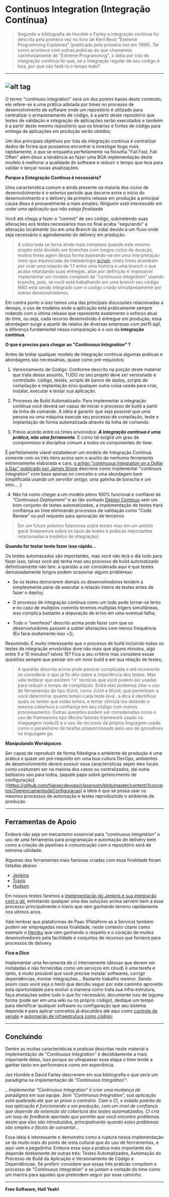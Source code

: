 # Continuos Integration (Integração Contínua)

> Segundo a bibliografia de Humble e Farley a integração contínua foi descrita pela primeira vez no livro de Kent Beck "Extreme Programming Explained" (publicado pela primeira vez em 1999). Tal como acontece com outras práticas do que chamamos carinhosamente de "Extreme Programming", a idéia por trás do integração contínua foi que, se a integração regular de seu código é boa, por que não fazê-la o tempo todo?

---
![alt tag](https://github.com/fiapsecdevops/classroom/raw/master/content/pexels/8taqze4.jpg)
---

O termo "continuos integration" será um dos pontos bases deste conteúdo, ele refere-se a uma prática adotada por times no processo de desenvolvimento de software onde um repositório é utilizado para centralizar o armazenamento de código, é a partir deste repositório que testes de validação e integração de aplicações serão executados e também é a partir deste mesmo repositório que os binários e fontes de código para entrega de aplicações em produção serão obtidos;

Um dos principais objetivos por trás da integração contínua é centralizar dados de forma que possamos encontrar e investigar bugs mais rapidamente, o que se enquadra perfeitamente na filosofia "Fail Fast, Fail Often" além disso a tendência ao fazer uma BOA implementação deste modelo é melhorar a qualidade do software e reduzir o tempo que leva para validar e lançar novas atualizações.

**Porque a Entegração Continua é necessária?**

Uma caracteristica comum e ainda presente na maioria dos ciclos de desenvolvimento é o extenso período que decorre entre o inicio do desenvolvimento e o delivery da primeira release em produção a principal causa disso é provavelmente a mais simples: _Ninguém está interessado em rodar uma aplicação que não esteja finalizada_

Você até chega a fazer o _"commit"_ de seu código, submetendo suas alterações aos testes necessários mas no final acaba "segurando" a alteração localmente (ou em uma Branch da vida) devido a um fluxo onde seja necessário o agendamento do delivery em produção.

> A coisa toda se torna ainda mais complexa quando este mesmo projeto está dividido em branches com longos ciclos de duração, muitos times agem dessa forma baseando-se em uma interpretação meio que equivocada da metodologia [scrum](https://pt.wikipedia.org/wiki/Scrum_(desenvolvimento_de_software)), estes times acambam por criar uma relação de 1:1 entre uma história e uma branch o que acaba retardando suas entregas, alias por definição é impossível implementar um modelo compleot de _"continuous integration"_ usando branchs, pois, se você está trabalhando em uma branch seu código NÃO está sendo integrado com o código criado simultaneamente por outros desenvolvedores.

Em contra ponto a isso temos uma das principais discussões relacionadas a devops, o uso de modelos onde a aplicação está praticamente sempre rodando com a última release que representa exatamente o esforço atual do time, ou seja, cada recurso desenvolvido é entregue em produção, essa abordagem surge a apartir de relatos de diversas empresas com perfil ágil, a diferença fundamental nessa comparação é o uso da **integração contínua**.

**O que é preciso para chegar ao _"Continuous Integration"_ ?**

Antes de testar qualquer modelo de integração contínua algumas práticas e abordagens são necessárias, quase como pré-requisitos:

1. Versionamento de Código: Conforme descrito na porção deste material que trata desse assunto, TUDO no seu projeto deve ser versionado e controlado: código, testes, scripts de banco de dados, scripts de compilação e implantação e/ou qualquer outra coisa usada para criar, instalar, executar e testar sua aplicação.

2. Processo de Build Automatizado: Para implementar a integração contínua você deverá ser capaz de iniciar o processo de build a partir da linha de comando. A idéia é garantir que seja possível que uma pessoa ou uma máquina execute seu processo de compilação, teste e implantação de forma automatizada através da linha de comando.

3. Prévio acordo entre os times envolvidos: ***A integração continua é uma prática, não uma ferramenta***. E como tal exigirá um grau de compromisso e disciplina comum a todos os componentes do time.

É perfeitamente viável estabelecer um modelo de Integração Continua somente com os três itens acima sem o auxilio de nenhuma ferramenta extremamente elaborada e cara, [o artigo "continuous Integration on a Dollar a Day" publicado por James Shore](http://www.jamesshore.com/Blog/Continuous-Integration-on-a-Dollar-a-Day.html) descreve como implementar "continuos integration" com base apenas no conceito e uma abordagem bem simplificada usando um servidor antigo, uma galinha de boracha e um sino... ;)

4. Não há como chegar a um modelo pleno 100% funcional e confiável de _"Continuous Deployment"_ e ao tão sonhado [Deploy Contínuo](https://github.com/fiapsecdevops/classroom/blob/master/content/1conceitos/1.4continuousDeployment.md) sem um bom conjunto de testes automatizados, a implementação de testes trará confiança ao time eliminando processos de validação como "Code Review" ou pull requests para aprovação de terceiros.

> Em um futuro próximo falaremos sobre testes mas em um ambito geral (trataremos sobre os tipos de testes e práticas importantes relacionadas a modelos de integração).

**Quando for testar tente fazer isso rápido...**

Os testes automazados são importantes, mas você não terá o dia todo para fazer isso, talvez você até tenha mas seu processo de build automatizado definitivamente não tem. a questão a ser considerada aqui é que testes demasiadamente longos podem ocasionar alguns problemas:

* Se os testes demorarem demais os desenvolvedores tendem a simplesmente parar de executar a relação inteira de testes antes de fazer o deploy;

* O processo de integração contínua como um todo pode tornar-se lento e no caso de multiplos commits teremos multiplas trigers simultâneas, isso complica bastante a depuração de erros em uma eventual falha;

* Todo o _"overhead"_ descrito acima pode fazer com que os desenvolvedores passem a subter alterações com menos frequência (Eu faria exatamente isso =]);

Resumindo: É muito interessante que o processo de build incluindo todos os testes de integração envolvidos dure não mais que alguns minutos, algo entre 5 e 10 minutos? talvez 15? Fica a seu critério mas considere essas questões sempre que pensar em um novo build e em sua relação de testes;

> A questão descrita acima pode parecer complicada e até incoerente se considerar o que já foi dito sobre a importência dos testes. Mas vale lembrar que existem "n" técnicas que você podem ser usadas para reduzir o tempo de compilação. Entre elas podemos citar o uso de ferramentas de tipo XUnit, como JUnit e NUnit, que permitiram a você determinar quanto tempo cada teste leva , a dica é identificar quais os testes que estão lentos, e tentar otimizá-los obtendo a mesma cobertura e confiança em seu código com menos processamento. Outras questões podem ser consideradas como o uso de frameworks tipo Mocha famoso framework usado na linaguagem nodeJS e o uso de recursos da própria linguagem usada como o paralelismo de tarefas proprorcionado pelo uso de goroutines na linguagem go.

**Manipulando Worskpaces**

Ser capaz de reproduzir de forma fidedigna o ambiente de produção é uma prática e quase um pré-requisito em uma boa cultura DevOps, ambientes de desenvolvimento devem possuir essa caracteristicas sejam eles locais como costumam ser na maioria dos casos ou centralizados, dai outra belíssimo uso para todos, [aquele papo sobre gerencimento de configuração]((https://github.com/fiapsecdevops/classroom/blob/master/content/1conceitos/2gerenciamentodeConfiguracao) a ideia é que se possa usar os mesmos processos de automação e testes reproduzindo o ambiente de produção.

---

## Ferramentas de Apoio

Embora não seja um mecanismo essencial para _"contínuous integration"_ o uso de uma ferramenta para programação e automação de delivery bem como a criação de pipelines e comunicação com o repositório será de extrema utilidade.

Algumas das ferramentas mais famosas criadas com essa finalidade foram listadas abaixo:

* [Jenkins](https://jenkins.io/)
* [Travis](https://travis-ci.org/)
* [Hudson](http://hudson-ci.org/)

Em nossos testes faremos a [implementação do Jenkins e sua integração com o git](https://github.com/fiapsecdevops/classroom/tree/master/labs/jenkins), entretando qualquer uma das soluções acima servem bem a esse processo principalmente o travis que vem ganhando terreno rapidamente nos ultimos anos.

Vale lembrar que plataformas de Paas (Plataform as a Service) também podem ser empregadas nessa finalidade, neste contexto citarei como exemplo o [Heroku](https://www.heroku.com/home) que vem ganhando o respeito e o coração de muitos desenvolvedores pela facilidade e conjuntos de recursos que fornece para processos de delivery.

***Fica a Dica***

Implementar uma ferramenta de ci internamente (dessas que devem ser instaladas e não fornecidas como um serviços em cloud) é uma terefa e tanto, é muito provável que você precise instalar softwares, corrigir dependẽncias, montar integrações... Bastante trabalho mesmo. Sendo assim caso você seja o herói que decidiu seguir por este caminho aproveite esta oportunidade para evoluir a maneira como trata sua infra-estrutura, faça anotações sobre tudo o que for necessário, documente isso de laguma forma (pode ser em uma wiki ou no próprio código), dedique um tempo para identificar qualquer software ou configuração que seu sistema dependa e para aplicar conceitos já discutidos até aqui como [controle de versão](https://github.com/fiapsecdevops/classroom/blob/master/content/configuration-management/git.md) e [automação de infraestrutura como código](https://github.com/fiapsecdevops/classroom/blob/master/content/configuration-management/iac.md);

---

## Concluindo

Dentre as muitas caracteristicas e praticas descritas neste material a implementação de _"Continuous Integration"_ é decididamente a mais importante delas, isso porque ao ultrapassar essa etapa o time tende a ganhar tanto em performance como em experiência.

Jez Humble e David Farley descrevem em sua bibliografia o que seria um paradigma na implementação de _"Continuous Integration"_:

_...Implementar "Continuous Integration" é criar uma mudança de paradigma em sua equipe. Sem "Continuous Integration", sua aplicação está quebrada até que se prove o contrário. Com o CI, o estado padrão de sua aplicação é funcionando e em produção, com um nível de confiança que depende da extensão da cobertura dos testes automatizados. CI cria um loop de feedback apertado que permite que você encontre problemas assim que eles são introduzidos, principalmente quando estes problemas são simples e fáceis de consertar..._

Essa ideia é interessante e demonstra como a ruptura nessa implementação se da muito mais do ponto de vista cultural que do uso de ferrramentas, e aqui vem a pegadinha: Embora essa seja a pratica mais importante ela depende diretamente de outras três: Testes Automatizados, Automação do Processo de Build da Aplicação e Versionamento de Código e Dependências. Se preferir considere que essas três prátcias compõem o processo de "Continuous Integration" e se juntam a vontade do time como um mantra para aqueles que pretendem seguir por esse caminho.

---

**Free Software, Hell Yeah!**